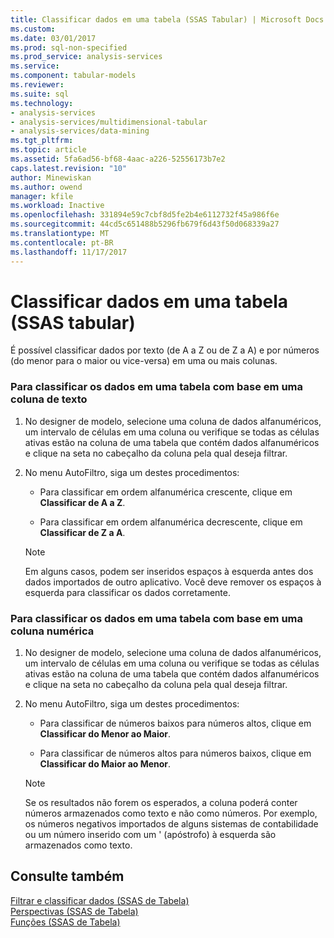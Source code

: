 ```yaml
---
title: Classificar dados em uma tabela (SSAS Tabular) | Microsoft Docs
ms.custom: 
ms.date: 03/01/2017
ms.prod: sql-non-specified
ms.prod_service: analysis-services
ms.service: 
ms.component: tabular-models
ms.reviewer: 
ms.suite: sql
ms.technology:
- analysis-services
- analysis-services/multidimensional-tabular
- analysis-services/data-mining
ms.tgt_pltfrm: 
ms.topic: article
ms.assetid: 5fa6ad56-bf68-4aac-a226-52556173b7e2
caps.latest.revision: "10"
author: Minewiskan
ms.author: owend
manager: kfile
ms.workload: Inactive
ms.openlocfilehash: 331894e59c7cbf8d5fe2b4e6112732f45a986f6e
ms.sourcegitcommit: 44cd5c651488b5296fb679f6d43f50d068339a27
ms.translationtype: MT
ms.contentlocale: pt-BR
ms.lasthandoff: 11/17/2017
---
```

# <a name="sort-data-in-a-table-ssas-tabular"></a>Classificar dados em uma tabela (SSAS tabular)
  É possível classificar dados por texto (de A a Z ou de Z a A) e por números (do menor para o maior ou vice-versa) em uma ou mais colunas.  
  
### <a name="to-sort-the-data-in-a-table-based-on-a-text-column"></a>Para classificar os dados em uma tabela com base em uma coluna de texto  
  
1.  No designer de modelo, selecione uma coluna de dados alfanuméricos, um intervalo de células em uma coluna ou verifique se todas as células ativas estão na coluna de uma tabela que contém dados alfanuméricos e clique na seta no cabeçalho da coluna pela qual deseja filtrar.  
  
2.  No menu AutoFiltro, siga um destes procedimentos:  
  
    -   Para classificar em ordem alfanumérica crescente, clique em **Classificar de A a Z**.  
  
    -   Para classificar em ordem alfanumérica decrescente, clique em **Classificar de Z a A**.  
  
    > [!NOTE]  
    >  Em alguns casos, podem ser inseridos espaços à esquerda antes dos dados importados de outro aplicativo. Você deve remover os espaços à esquerda para classificar os dados corretamente.  
  
### <a name="to-sort-the-data-in-a-table-based-on-a-numeric-column"></a>Para classificar os dados em uma tabela com base em uma coluna numérica  
  
1.  No designer de modelo, selecione uma coluna de dados alfanuméricos, um intervalo de células em uma coluna ou verifique se todas as células ativas estão na coluna de uma tabela que contém dados alfanuméricos e clique na seta no cabeçalho da coluna pela qual deseja filtrar.  
  
2.  No menu AutoFiltro, siga um destes procedimentos:  
  
    -   Para classificar de números baixos para números altos, clique em **Classificar do Menor ao Maior**.  
  
    -   Para classificar de números altos para números baixos, clique em **Classificar do Maior ao Menor**.  
  
    > [!NOTE]  
    >  Se os resultados não forem os esperados, a coluna poderá conter números armazenados como texto e não como números. Por exemplo, os números negativos importados de alguns sistemas de contabilidade ou um número inserido com um ' (apóstrofo) à esquerda são armazenados como texto.  
  
## <a name="see-also"></a>Consulte também  
 [Filtrar e classificar dados &#40;SSAS de Tabela&#41;](http://msdn.microsoft.com/library/55ebd7a6-2458-4398-911f-fcfeb2413f1b)   
 [Perspectivas &#40;SSAS de Tabela&#41;](../../analysis-services/tabular-models/perspectives-ssas-tabular.md)   
 [Funções &#40;SSAS de Tabela&#41;](../../analysis-services/tabular-models/roles-ssas-tabular.md)  
  
  
